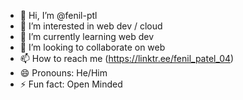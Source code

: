 - 👋 Hi, I’m @fenil-ptl
- 👀 I’m interested in web dev / cloud 
- 🌱 I’m currently learning web dev 
- 💞️ I’m looking to collaborate on web 
- 📫 How to reach me (https://linktr.ee/fenil_patel_04)
- 😄 Pronouns: He/Him
- ⚡ Fun fact: Open Minded 

<!---
fenil-ptl/fenil-ptl is a ✨ special ✨ repository because its `README.md` (this file) appears on your GitHub profile.
You can click the Preview link to take a look at your changes.
--->
